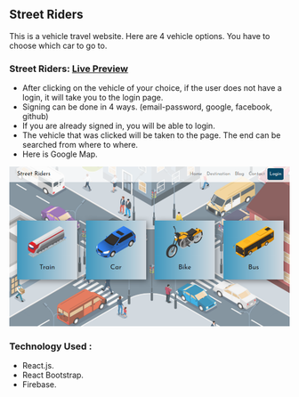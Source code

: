 ## Street Riders

This is a vehicle travel website. Here are 4 vehicle options. You have to choose which car to go to.

### Street Riders: [Live Preview](https://street-riders.web.app/)

-   After clicking on the vehicle of your choice, if the user does not have a login, it will take you to the login page.
-   Signing can be done in 4 ways. (email-password, google, facebook, github)
-   If you are already signed in, you will be able to login.
-   The vehicle that was clicked will be taken to the page. The end can be searched from where to where.
-   Here is Google Map.

![Street Riders](./src/images/street-riders.png)

### Technology Used : 
- React.js.
- React Bootstrap.
- Firebase.
